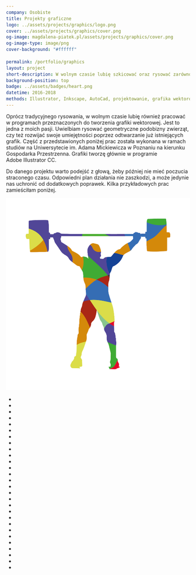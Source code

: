 ```yaml
---
company: Osobiste
title: Projekty graficzne
logo: ../assets/projects/graphics/logo.png
cover: ../assets/projects/graphics/cover.png
og-image: magdalena-piatek.pl/assets/projects/graphics/cover.png
og-image-type: image/png
cover-background: "#ffffff"

permalink: /portfolio/graphics
layout: project
short-description: W wolnym czasie lubię szkicować oraz rysować zarówno na zwykłej kartce papieru jak i&nbsp;w&nbsp;programach przeznaczonych głównie do tworzenia grafiki wektorowej
background-position: top
badge: ../assets/badges/heart.png
datetime: 2016-2018
methods: Illustrator, Inkscape, AutoCad, projektowanie, grafika wektorowa, umiejętności planowania, umiejętności twórczego rozwiązywania problemów, zdolności manualne, umiejętność organizacji własnej pracy
---
```


Oprócz tradycyjnego rysowania, w&nbsp;wolnym czasie lubię również pracować w&nbsp;programach przeznaczonych do tworzenia grafiki wektorowej. Jest to jedna z&nbsp;moich pasji. Uwielbiam rysować geometryczne podobizny zwierząt, czy też rozwijać swoje umiejętności poprzez odtwarzanie już istniejących grafik. Część z&nbsp;przedstawionych poniżej prac została wykonana w&nbsp;ramach studiów na Uniwersytecie im.&nbsp;Adama Mickiewicza w&nbsp;Poznaniu na kierunku Gospodarka Przestrzenna. Grafiki tworzę głównie w&nbsp;programie Adobe Illustrator&nbsp;CC.

Do danego projektu warto podejść z&nbsp;głową, żeby później nie mieć poczucia straconego czasu. Odpowiedni plan działania nie zaszkodzi, a&nbsp;może jedynie nas uchronić od dodatkowych poprawek. Kilka przykładowych prac zamieściłam poniżej.

<div class="project-image">
	<img class="item" src="../assets/projects/graphics/1.png" href="../assets/projects/graphics/1.png" />
</div>

<ul class="gallery">
	<li class="item" href="../assets/projects/graphics/0.png" style="background-image: url(../assets/projects/graphics/0.png);"></li>
	<li class="item" href="../assets/projects/graphics/6.jpg" style="background-image: url(../assets/projects/graphics/6.jpg);"></li>
	<li class="item" href="../assets/projects/graphics/7.jpg" style="background-image: url(../assets/projects/graphics/7.jpg);"></li>
	<li class="item" href="../assets/projects/graphics/23.jpg" style="background-image: url(../assets/projects/graphics/23.jpg);"></li>
	<li class="item" href="../assets/projects/graphics/24.jpg" style="background-image: url(../assets/projects/graphics/24.jpg);"></li>
	<li class="item" href="../assets/projects/graphics/25.jpg" style="background-image: url(../assets/projects/graphics/25.jpg);"></li>
	<li class="item" href="../assets/projects/graphics/22.jpg" style="background-image: url(../assets/projects/graphics/22.jpg);"></li>
	<li class="item" href="../assets/projects/graphics/11.jpg" style="background-image: url(../assets/projects/graphics/11.jpg);"></li>
	<li class="item" href="../assets/projects/graphics/14.jpg" style="background-image: url(../assets/projects/graphics/14.jpg);"></li>
	<li class="item" href="../assets/projects/graphics/8.jpg" style="background-image: url(../assets/projects/graphics/8.jpg);"></li>
	<li class="item" href="../assets/projects/graphics/12.jpg" style="background-image: url(../assets/projects/graphics/12.jpg);"></li>
	<li class="item" href="../assets/projects/graphics/13.jpg" style="background-image: url(../assets/projects/graphics/13.jpg);"></li>
	<li class="item" href="../assets/projects/graphics/5.jpg" style="background-image: url(../assets/projects/graphics/5.jpg);"></li>
	<li class="item" href="../assets/projects/graphics/27.jpg" style="background-image: url(../assets/projects/graphics/27.jpg);"></li>
	<li class="item" href="../assets/projects/graphics/15.jpg" style="background-image: url(../assets/projects/graphics/15.jpg);"></li>
	<li class="item" href="../assets/projects/graphics/16.jpg" style="background-image: url(../assets/projects/graphics/16.jpg);"></li>
	<li class="item" href="../assets/projects/graphics/9.jpg" style="background-image: url(../assets/projects/graphics/9.jpg);"></li>
	<li class="item" href="../assets/projects/graphics/10.jpg" style="background-image: url(../assets/projects/graphics/10.jpg);"></li>
	<li class="item" href="../assets/projects/graphics/17.jpg" style="background-image: url(../assets/projects/graphics/17.jpg);"></li>
	<li class="item" href="../assets/projects/graphics/1.jpg" style="background-image: url(../assets/projects/graphics/1.jpg);"></li>
	<li class="item" href="../assets/projects/graphics/2.jpg" style="background-image: url(../assets/projects/graphics/2.jpg);"></li>
	<li class="item" href="../assets/projects/graphics/3.jpg" style="background-image: url(../assets/projects/graphics/3.jpg);"></li>
	<li class="item" href="../assets/projects/graphics/4.jpg" style="background-image: url(../assets/projects/graphics/4.jpg);"></li>
	<li class="item" href="../assets/projects/graphics/26.jpg" style="background-image: url(../assets/projects/graphics/26.jpg);"></li>
	<li class="item" href="../assets/projects/graphics/18.jpg" style="background-image: url(../assets/projects/graphics/18.jpg);"></li>
	<li class="item" href="../assets/projects/graphics/19.jpg" style="background-image: url(../assets/projects/graphics/19.jpg);"></li>
	<li class="item" href="../assets/projects/graphics/20.jpg" style="background-image: url(../assets/projects/graphics/20.jpg);"></li>
	<li class="item" href="../assets/projects/graphics/21.jpg" style="background-image: url(../assets/projects/graphics/21.jpg);"></li>
</ul>
